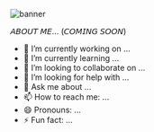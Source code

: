 ![banner](https://i.ibb.co/Nj6Fqtq/README-md-MAtheus-Barbosa-Almeida-3.png)



𝘈𝘉𝘖𝘜𝘛 𝘔𝘌... (𝘊𝘖𝘔𝘐𝘕𝘎 𝘚𝘖𝘖𝘕) 



- 🔭 I’m currently working on ...
- 🌱 I’m currently learning ...
- 👯 I’m looking to collaborate on ...
- 🤔 I’m looking for help with ...
- 💬 Ask me about ...
- 📫 How to reach me: ...
- 😄 Pronouns: ...
- ⚡ Fun fact: ...
